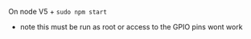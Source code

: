 On node V5 +
`sudo npm start`

* note this must be run as root or access to the GPIO pins wont work
